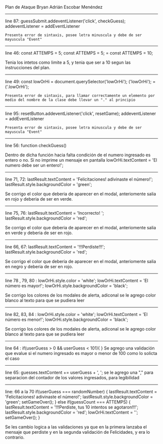 
Plan de Ataque 
Bryan Adrián Escobar Menéndez 

-------------------------------------------------------------------------------------------------------------
line 87: guessSubmit.addeventListener('click', checkGuess);
addeventListener = addEventListener
	
	Presenta error de sintaxis, posee letra minuscula y debe de ser mayuscula "Event"

-------------------------------------------------------------------------------------------------------------
line 46: const ATTEMPS = 5;
const ATTEMPS = 5; = const ATTEMPS = 10;

Tenia los intetos como limite a 5, y tenia que ser a 10 segun las instrucciones del plan.

-------------------------------------------------------------------------------------------------------------
line 49: const lowOrHi = document.querySelector('lowOrHi');
('lowOrHi'); = ('.lowOrHi');

	Presenta error de sintaxis, para llamar correctamente un elemento por medio del nombre de la clase debe llevar un "." al principio

-------------------------------------------------------------------------------------------------------------
line 95: resetButton.addeventListener('click', resetGame);
addeventListener = addEventListener

	Presenta error de sintaxis, posee letra minuscula y debe de ser mayuscula "Event"

-------------------------------------------------------------------------------------------------------------
line 56: function checkGuess()

Dentro de dicha función hacia falta condición de el numero ingresado es entero o no. Si no imprime un mensaje en pantalla
 lowOrHi.textContent = 'El numero debe ser un entero!';

-------------------------------------------------------------------------------------------------------------
line 71, 72: lastResult.textContent = 'Felicitaciones! adivinaste el número!';
      lastResult.style.backgroundColor = 'green';

Se corrigo el color que deberia de aparecer en el modal, anteriomente salia en rojo y deberia de ser en verde.

-------------------------------------------------------------------------------------------------------------
line 75, 76:       lastResult.textContent = 'Incorrecto! ';
      lastResult.style.backgroundColor = 'red';


Se corrigo el color que deberia de aparecer en el modal, anteriomente salia en verde y deberia de ser en rojo.


-------------------------------------------------------------------------------------------------------------
line 66, 67:       lastResult.textContent = '!!!Perdiste!!!';
      lastResult.style.backgroundColor = 'red';


Se corrigo el color que deberia de aparecer en el modal, anteriomente salia en negro y deberia de ser en rojo.


-------------------------------------------------------------------------------------------------------------
line 78 , 79, 80 : lowOrHi.style.color = 'white';
	lowOrHi.textContent = 'El número es mayor!';
        lowOrHi.style.backgroundColor = 'black';

Se corrigo los colores de los modales de alerta, adiconal se le agrego color blanco al texto para que se pudiera leer


-------------------------------------------------------------------------------------------------------------
 line 82, 83, 84 :        lowOrHi.style.color = 'white';
        lowOrHi.textContent = 'El número es menor!';
        lowOrHi.style.backgroundColor = 'black';

Se corrigo los colores de los modales de alerta, adiconal se le agrego color blanco al texto para que se pudiera leer


-------------------------------------------------------------------------------------------------------------
line 64 : if(userGuess > 0 && userGuess < 101){
    }
Se agrego una validación que evalue si el numero ingresado es mayor o menor de 100 como lo solicta el caso


-------------------------------------------------------------------------------------------------------------
line 65:   guesses.textContent += userGuess + ', ';
se le agrego una "," para separacion del contador de los valores ingresados, para legibilidad


-------------------------------------------------------------------------------------------------------------
line: 66 a la 70
      if(userGuess === randomNumber) {
      lastResult.textContent = 'Felicitaciones! adivinaste el número!';
      lastResult.style.backgroundColor = 'green';
      setGameOver();
    } else if(guessCount === ATTEMPS) {
      lastResult.textContent = '!!!Perdiste, tus 10 intentos se agotaron!!!';
      lastResult.style.backgroundColor = 'red';
      lowOrHi.textContent = '';
      setGameOver();
     } 

Se les cambio logica a las validaciones ya que en la primera lanzaba el mensaje que perdiste y en la segunda validación de Felicidades, y era lo contrario.




